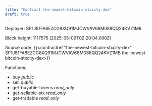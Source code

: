 ```yaml
---
title: "Contract the-newest-bitcoin-stxcity-dex"
draft: true
---
```

Deployer: SP1J81FA6EZCG8XQ91MJCWVAV68M088QQ24KVZ1MB


 



Block height: 1117575 (2025-05-09T02:20:04.000Z)

Source code: {{<contractref "the-newest-bitcoin-stxcity-dex" SP1J81FA6EZCG8XQ91MJCWVAV68M088QQ24KVZ1MB the-newest-bitcoin-stxcity-dex>}}

Functions:

* buy _public_
* sell _public_
* get-buyable-tokens _read_only_
* get-sellable-stx _read_only_
* get-tradable _read_only_
